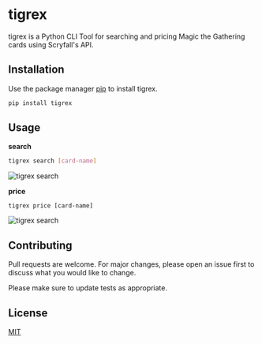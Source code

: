 # tigrex

tigrex is a Python CLI Tool for searching and pricing Magic the Gathering cards using Scryfall's API.

## Installation

Use the package manager [pip](https://pip.pypa.io/en/stable/) to install tigrex.

```bash
pip install tigrex
```

## Usage

**search**
```bash
tigrex search [card-name]
```
![tigrex search](demo/tigrex-search.gif)

**price**
```
tigrex price [card-name]
```
![tigrex search](demo/tigrex-price.gif)

## Contributing
Pull requests are welcome. For major changes, please open an issue first to discuss what you would like to change.

Please make sure to update tests as appropriate.

## License
[MIT](https://choosealicense.com/licenses/mit/)